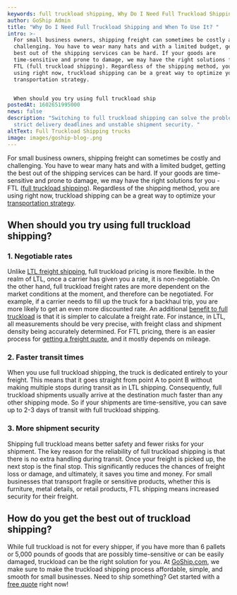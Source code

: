 ```yaml
---
keywords: full truckload shipping, Why Do I Need Full Truckload Shipping
author: GoShip Admin
title: "Why Do I Need Full Truckload Shipping and When To Use It? "
intro: >-
  For small business owners, shipping freight can sometimes be costly and
  challenging. You have to wear many hats and with a limited budget, getting the
  best out of the shipping services can be hard. If your goods are
  time-sensitive and prone to damage, we may have the right solutions for you -
  FTL (full truckload shipping). Regardless of the shipping method, you are
  using right now, truckload shipping can be a great way to optimize your
  transportation strategy. 


  When should you try using full truckload ship
postedAt: 1602651995000
news: false
description: "Switching to full truckload shipping can solve the problem of
  strict delivery deadlines and unstable shipment security. "
altText: Full Truckload Shipping trucks
image: images/goship-blog-.png
---
```


For small business owners, shipping freight can sometimes be costly and challenging. You have to wear many hats and with a limited budget, getting the best out of the shipping services can be hard. If your goods are time-sensitive and prone to damage, we may have the right solutions for you - FTL ([full truckload shipping](https://www.goship.com/blog/what-is-truckload-shipping-and-how-does-it-work/)). Regardless of the shipping method, you are using right now, truckload shipping can be a great way to optimize your [transportation strategy](https://www.goship.com/blog/optimizing-your-truckload-shipping-strategy/).

## When should you try using full truckload shipping?

### 1\. Negotiable rates

Unlike [LTL freight shipping](https://www.goship.com/blog/what-is-less-than-truckload-shipping-and-how-can-it-benefit-you/), full truckload pricing is more flexible. In the realm of LTL, once a carrier has given you a rate, it is non-negotiable. On the other hand, full truckload freight rates are more dependent on the market conditions at the moment, and therefore can be negotiated. For example, if a carrier needs to fill up the truck for a backhaul trip, you are more likely to get an even more discounted rate. An additional [benefit to full truckload](https://www.goship.com/blog/3-benefits-truckload-freight-shipping/) is that it is simpler to calculate a freight rate. For instance, in LTL, all measurements should be very precise, with freight class and shipment density being accurately determined. For FTL pricing, there is an easier process for [getting a freight quote](https://www.goship.com/blog/3-tips-on-how-to-get-the-best-truckload-quotes/), and it mostly depends on mileage.

### 2\. Faster transit times

When you use full truckload shipping, the truck is dedicated entirely to your freight. This means that it goes straight from point A to point B without making multiple stops during transit as in LTL shipping. Consequently, full truckload shipments usually arrive at the destination much faster than any other shipping mode. So if your shipments are time-sensitive, you can save up to 2-3 days of transit with full truckload shipping.

### 3\. More shipment security

Shipping full truckload means better safety and fewer risks for your shipment. The key reason for the reliability of full truckload shipping is that there is no extra handling during transit. Once your freight is picked up, the next stop is the final stop. This significantly reduces the chances of freight loss or damage, and ultimately, it saves you time and money. For small businesses that transport fragile or sensitive products, whether this is furniture, metal details, or retail products, FTL shipping means increased security for their freight.

## How do you get the best out of truckload shipping?

While full truckload is not for every shipper, if you have more than 6 pallets or 5,000 pounds of goods that are possibly time-sensitive or can be easily damaged, truckload can be the right solution for you. At [GoShip.com](https://www.goship.com), we make sure to make the truckload shipping process affordable, simple, and smooth for small businesses. Need to ship something? Get started with a [free quote](https://www.goship.com/) right now!
